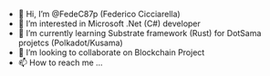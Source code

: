 - 👋 Hi, I’m @FedeC87p (Federico Cicciarella)
- 👀 I’m interested in Microsoft .Net (C#) developer
- 🌱 I’m currently learning Substrate framework (Rust) for DotSama projetcs (Polkadot/Kusama)
- 💞️ I’m looking to collaborate on Blockchain Project
- 📫 How to reach me ...

<!---
FedeC87p/FedeC87p is a ✨ special ✨ repository because its `README.md` (this file) appears on your GitHub profile.
You can click the Preview link to take a look at your changes.
--->
